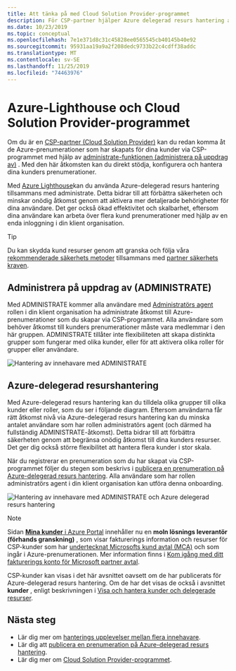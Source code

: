 ```yaml
---
title: Att tänka på med Cloud Solution Provider-programmet
description: För CSP-partner hjälper Azure delegerad resurs hantering att förbättra säkerheten och kontrollen genom att aktivera detaljerade behörigheter.
ms.date: 10/23/2019
ms.topic: conceptual
ms.openlocfilehash: 7e1e371d8c31c45828ee0565545cb40145b40e92
ms.sourcegitcommit: 95931aa19a9a2f208dedc9733b22c4cdff38addc
ms.translationtype: MT
ms.contentlocale: sv-SE
ms.lasthandoff: 11/25/2019
ms.locfileid: "74463976"
---
```

# <a name="azure-lighthouse-and-the-cloud-solution-provider-program"></a>Azure-Lighthouse och Cloud Solution Provider-programmet

Om du är en [CSP-partner (Cloud Solution Provider)](https://docs.microsoft.com/partner-center/csp-overview) kan du redan komma åt de Azure-prenumerationer som har skapats för dina kunder via CSP-programmet med hjälp av [administrate-funktionen (administrera på uppdrag av)](https://channel9.msdn.com/Series/cspdev/Module-11-Admin-On-Behalf-Of-AOBO) . Med den här åtkomsten kan du direkt stödja, konfigurera och hantera dina kunders prenumerationer.

Med [Azure Lighthouse](../overview.md)kan du använda Azure-delegerad resurs hantering tillsammans med administrate. Detta bidrar till att förbättra säkerheten och minskar onödig åtkomst genom att aktivera mer detaljerade behörigheter för dina användare. Det ger också ökad effektivitet och skalbarhet, eftersom dina användare kan arbeta över flera kund prenumerationer med hjälp av en enda inloggning i din klient organisation.

> [!TIP]
> Du kan skydda kund resurser genom att granska och följa våra [rekommenderade säkerhets metoder](recommended-security-practices.md) tillsammans med [partner säkerhets kraven](https://docs.microsoft.com/partner-center/partner-security-requirements).

## <a name="administer-on-behalf-of-aobo"></a>Administrera på uppdrag av (ADMINISTRATE)

Med ADMINISTRATE kommer alla användare med [Administratörs agent](https://docs.microsoft.com/partner-center/permissions-overview#manage-commercial-transactions-in-partner-center-azure-ad-and-csp-roles) rollen i din klient organisation ha administrate åtkomst till Azure-prenumerationer som du skapar via CSP-programmet. Alla användare som behöver åtkomst till kunders prenumerationer måste vara medlemmar i den här gruppen. ADMINISTRATE tillåter inte flexibiliteten att skapa distinkta grupper som fungerar med olika kunder, eller för att aktivera olika roller för grupper eller användare.

![Hantering av innehavare med ADMINISTRATE](../media/csp-1.jpg)

## <a name="azure-delegated-resource-management"></a>Azure-delegerad resurshantering

Med Azure-delegerad resurs hantering kan du tilldela olika grupper till olika kunder eller roller, som du ser i följande diagram. Eftersom användarna får rätt åtkomst nivå via Azure-delegerad resurs hantering kan du minska antalet användare som har rollen administratörs agent (och därmed ha fullständig ADMINISTRATE-åtkomst). Detta bidrar till att förbättra säkerheten genom att begränsa onödig åtkomst till dina kunders resurser. Det ger dig också större flexibilitet att hantera flera kunder i stor skala.

När du registrerar en prenumeration som du har skapat via CSP-programmet följer du stegen som beskrivs i [publicera en prenumeration på Azure-delegerad resurs hantering](../how-to/onboard-customer.md). Alla användare som har rollen administratörs agent i din klient organisation kan utföra denna onboarding.

![Hantering av innehavare med ADMINISTRATE och Azure delegerad resurs hantering](../media/csp-2.jpg)

> [!NOTE]
> Sidan [ **Mina kunder** i Azure Portal](../how-to/view-manage-customers.md) innehåller nu en **moln lösnings leverantör (förhands granskning)** , som visar fakturerings information och resurser för CSP-kunder som har [undertecknat Microsofts kund avtal (MCA)](https://docs.microsoft.com/partner-center/confirm-customer-agreement) och som ingår i Azure-prenumerationen. Mer information finns i [Kom igång med ditt fakturerings konto för Microsoft partner avtal](https://docs.microsoft.com/azure/billing/mpa-overview).
>
> CSP-kunder kan visas i det här avsnittet oavsett om de har publicerats för Azure-delegerad resurs hantering. Om de har det visas de också i avsnittet **kunder** , enligt beskrivningen i [Visa och hantera kunder och delegerade resurser](../how-to/view-manage-customers.md).

## <a name="next-steps"></a>Nästa steg

- Lär dig mer om [hanterings upplevelser mellan flera innehavare](cross-tenant-management-experience.md).
- Lär dig att [publicera en prenumeration på Azure-delegerad resurs hantering](../how-to/onboard-customer.md).
- Lär dig mer om [Cloud Solution Provider-programmet](https://docs.microsoft.com/partner-center/csp-overview).
